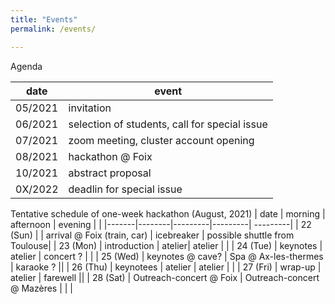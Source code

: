 ```yaml
---
title: "Events"
permalink: /events/

---
```


Agenda 

| date | event |
|---------|---------|
|05/2021| invitation | 
|06/2021| selection of students, call for special issue |
|07/2021| zoom meeting, cluster account opening|
|08/2021| hackathon @ Foix|
|10/2021| abstract proposal|
|0X/2022| deadlin for special issue|

Tentative schedule of one-week hackathon (August, 2021)
| date | morning | afternoon | evening | |
|-------|--------|---------|---------| ---------|
| 22 (Sun) | | arrival @ Foix (train, car) | icebreaker | possible shuttle from Toulouse|
| 23 (Mon) | introduction | atelier| atelier | |
| 24 (Tue) | keynotes | atelier | concert ? | |
| 25 (Wed) | keynotes @ cave? | Spa @ Ax-les-thermes | karaoke ? ||
| 26 (Thu) | keynotees | atelier | atelier | |
| 27 (Fri) | wrap-up | atelier | farewell ||
| 28 (Sat) | Outreach-concert @ Foix | Outreach-concert @ Mazères | | |
